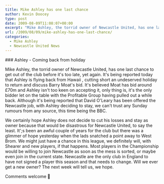 ```yaml
---
title: Mike Ashley has one last chance
author: Kevin Doocey
type: post
date: 2009-08-09T11:08:07+00:00
excerpt: "Mike Ashley, the torrid owner of Newcastle United, has one last chance to get out of the club before it's"
url: /2009/08/09/mike-ashley-has-one-last-chance/
categories:
  - Mike Ashley
  - Newcastle United News
---
```


### Ashley - Coming back from holiday

Mike Ashley, the torrid owner of Newcastle United, has one last chance to get out of the club before it's too late, yet again. It's being reported today that Ashley is flying back from Hawaii , cutting short an  undeserved holiday to return and discuss Barry Moat's bid. It's believed Moat has bid around £70m and Ashley isn't too keen on accepting it, only thing is, it's the only bidder let on the table with the Profitable Group having pulled out a while back. Although it's being reported that David O'Leary has been offered the Newcastle job, with Ashley deciding to stay, we can't trust any Sunday rumours from any source, this time being the BBC.

We certainly hope Ashley does not decide to cut his losses and stay as owner because that would be disastrous for Newcastle United, to say the least. It';s been an awful couple of years for the club but there was a glimmer of hope yesterday when the lads snatched a point away to West Brom. We might just have a chance in this league, we definitely will, with Shearer and new players, if that happens. Most players in the Championship would be willing to join Newcastle as soon as the mess is sorted, or maybe even join in the current state. Newcastle are the only club in England to have not signed a player this season and that needs to change. Will we ever get a new owner? The next week will tell us, we hope.

Comments welcome 🙂
